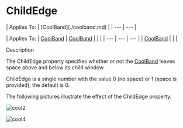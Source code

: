 




<h1 class="heading"><span class="name">ChildEdge</span></h1>
| Applies To: | [CoolBand](./coolband.md) |
| --- | ---  |

| Applies To: | [CoolBand](./coolband.md) | [CoolBand](./coolband.md) |  |  |
| --- | --- | ---  |
| [CoolBand](./coolband.md) |  |  |


Description


The ChildEdge property specifies whether or not the [CoolBand](./coolband.md) leaves space above and below its child window.


ChildEdge is a single number with the value 0 (no space) or 1 (space is provided); the default is 0.


The following pictures illustrate the effect of the ChildEdge property.


![cool2](../img/cool2.gif)


![cool4](../img/cool4.gif)



